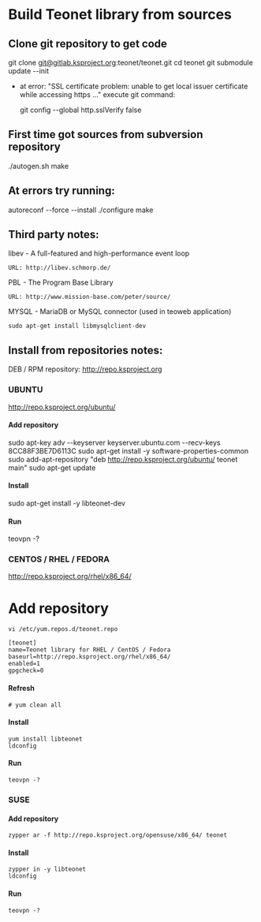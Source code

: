 
# Build Teonet library from sources

## Clone git repository  to get code

git clone git@gitlab.ksproject.org:teonet/teonet.git
cd teonet
git submodule update --init

* at error: "SSL certificate problem: unable to get local issuer 
certificate while accessing https ..." execute git command:

    git config --global http.sslVerify false

## First time got sources from subversion repository

./autogen.sh
make
 

## At errors try running:

autoreconf --force --install
./configure
make


## Third party notes:

libev - A full-featured and high-performance event loop

    URL: http://libev.schmorp.de/


PBL - The Program Base Library

    URL: http://www.mission-base.com/peter/source/

MYSQL - MariaDB or MySQL connector (used in teoweb application)

    sudo apt-get install libmysqlclient-dev


## Install from repositories notes:

DEB / RPM repository: http://repo.ksproject.org

### UBUNTU

http://repo.ksproject.org/ubuntu/

#### Add repository

sudo apt-key adv --keyserver keyserver.ubuntu.com --recv-keys 8CC88F3BE7D6113C
sudo apt-get install -y software-properties-common
sudo add-apt-repository "deb http://repo.ksproject.org/ubuntu/ teonet main"
sudo apt-get update

#### Install

sudo apt-get install -y libteonet-dev

#### Run

teovpn -?


### CENTOS / RHEL / FEDORA

http://repo.ksproject.org/rhel/x86_64/

# Add repository

    vi /etc/yum.repos.d/teonet.repo

    [teonet]
    name=Teonet library for RHEL / CentOS / Fedora
    baseurl=http://repo.ksproject.org/rhel/x86_64/
    enabled=1
    gpgcheck=0

#### Refresh

    # yum clean all

#### Install

    yum install libteonet
    ldconfig 

#### Run

    teovpn -?


### SUSE

#### Add repository

    zypper ar -f http://repo.ksproject.org/opensuse/x86_64/ teonet

#### Install
    
    zypper in -y libteonet
    ldconfig

#### Run

    teovpn -?
    